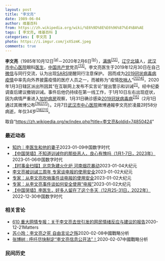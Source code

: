 ```yaml
---
layout: post
title: "李文亮"
date: 1989-06-04
author: 维基百科
from: https://zh.wikipedia.org/wiki/%E6%9D%8E%E6%96%87%E4%BA%AE
tags: [ 李文亮, 维基百科 ]
categories: [ 李文亮 ]
photo: https://i.imgur.com/jxXSzmK.jpeg
comments: true
---
```

<div class="mw-parser-output"><div id="noteTA-86a2cf6f" class="noteTA"><div class="noteTA-group"><div data-noteta-group-source="module" data-noteta-group="Medicine"></div><div data-noteta-group-source="module" data-noteta-group="地名"></div></div><div class="noteTA-local"><div data-noteta-code="zh-hans:互联网+; zh-hant:互聯網+;"></div><div data-noteta-code="zh-cn:卡洛·乌尔巴尼; zh-hk:卡爾婁·武爾班尼; zh-tw:卡洛·厄巴尼;"></div><div data-noteta-code="zh-cn:弗吉尼亚大学; zh-tw:維吉尼亞大學; zh-hk:維珍尼亞大學;"></div></div></div>

<p><b>李文亮</b>（1985年10月12日<sup id="cite_ref-3" class="reference"><a href="#cite_note-3">[a]</a></sup>－2020年2月6日<sup id="cite_ref-13" class="reference"><a href="#cite_note-13">[b]</a></sup>），<a href="/wiki/%E6%BB%A1%E6%97%8F" title="满族">满族</a><sup id="cite_ref-14" class="reference"><a href="#cite_note-14">[12]</a></sup>，<a href="/wiki/%E8%BE%BD%E5%AE%81%E7%9C%81" title="辽宁省">辽宁</a><a href="/wiki/%E5%8C%97%E9%95%87%E5%B8%82" title="北镇市">北镇</a>人，<a href="/wiki/%E6%AD%A6%E6%B1%89%E5%B8%82%E4%B8%AD%E5%BF%83%E5%8C%BB%E9%99%A2" title="武汉市中心医院">武汉市中心医院</a>眼科<a href="/wiki/%E5%8C%BB%E7%94%9F" title="医生">医生</a>，<a href="/wiki/%E4%B8%AD%E5%9B%BD%E5%85%B1%E4%BA%A7%E5%85%9A" title="中国共产党">中国共产党</a>党员<sup id="cite_ref-15" class="reference"><a href="#cite_note-15">[13]</a></sup>。李文亮医生于2019年12月30日在自己<a href="/wiki/%E5%BE%AE%E4%BF%A1" title="微信">微信</a>与同行交流，认为出现<a href="/wiki/%E5%9A%B4%E9%87%8D%E6%80%A5%E6%80%A7%E5%91%BC%E5%90%B8%E7%B3%BB%E7%B5%B1%E7%B6%9C%E5%90%88%E7%97%87" title="嚴重急性呼吸系統綜合症">SARS</a>提醒同行注意保护。 因而成为<a href="/wiki/2019%E5%86%A0%E7%8A%B6%E7%97%85%E6%AF%92%E7%97%85%E7%96%AB%E6%83%85" title="2019冠状病毒病疫情">2019冠状病毒病疫情</a>中率先向外界披露疫情的医疗人员之一，而被称为“疫情<a href="/wiki/%E5%90%B9%E5%93%A8%E4%BA%BA" title="吹哨人">吹哨人</a>”<sup id="cite_ref-财新_1-1" class="reference"><a href="#cite_note-财新-1">[1]</a></sup><sup id="cite_ref-16" class="reference"><a href="#cite_note-16">[14]</a></sup>，2020年1月3日辖区派出所因其“在互联网上发布不实言论”提出警示和训诫<sup id="cite_ref-财新_1-2" class="reference"><a href="#cite_note-财新-1">[1]</a></sup>。经中纪委调查后建议撤销训诫。事件后他仍持续在第一线工作，于1月10日左右出现症状，因为病情严重进入<a href="/wiki/%E5%8A%A0%E6%8A%A4%E7%97%85%E6%88%BF" class="mw-redirect" title="加护病房">加护病房</a>观察，1月31日确诊感染<a href="/wiki/2019%E5%86%A0%E7%8B%80%E7%97%85%E6%AF%92%E7%97%85" class="mw-redirect" title="2019冠狀病毒病">2019冠狀病毒病</a><sup id="cite_ref-监察答记者问_17-0" class="reference"><a href="#cite_note-监察答记者问-17">[15]</a></sup>（2月1日通过其微博公布<sup id="cite_ref-18" class="reference"><a href="#cite_note-18">[16]</a></sup><sup id="cite_ref-19" class="reference"><a href="#cite_note-19">[17]</a></sup>）。2月7日<a href="/wiki/%E6%AD%A6%E6%B1%89%E5%B8%82%E4%B8%AD%E5%BF%83%E5%8C%BB%E9%99%A2" title="武汉市中心医院">武汉市中心医院</a>微博通報李文亮於凌晨2时58分病逝，年仅34岁<sup id="cite_ref-20" class="reference"><a href="#cite_note-20">[18]</a></sup><sup id="cite_ref-wjw.wuhan_12-1" class="reference"><a href="#cite_note-wjw.wuhan-12">[11]</a></sup>。
</p>
</div><noscript><img src="//zh.wikipedia.org/wiki/Special:CentralAutoLogin/start?type=1x1" alt="" title="" width="1" height="1" style="border: none; position: absolute;"></noscript>
<div class="printfooter" data-nosnippet="">取自“<a dir="ltr" href="https://zh.wikipedia.org/w/index.php?title=李文亮&amp;oldid=74850424">https://zh.wikipedia.org/w/index.php?title=李文亮&amp;oldid=74850424</a>”</div><div id="recent-news"><h3>最近动态</h3><ul><li><a href="https://nodebe4.github.io/waimei/2023-01-09/%E7%9F%A5%E7%81%BC-%E6%9D%8E%E5%8C%BB%E7%94%9F%E5%92%8C%E4%BB%96%E7%9A%84%E5%A6%BB%E5%AD%90" title="知灼｜李医生和他的妻子—— CDT 档案卡 标题：李医生和他的妻子作者：南方找北来源：微信公众号“知灼”发表日期：2023.1.9主题归类：李文亮CDS收藏：公民馆版权说明：该作品版权归原作者所...">知灼｜李医生和他的妻子</a><time>2023-01-09</time><a class="tag">中国数字时代</a></li>
<li><a href="https://nodebe4.github.io/waimei/2023-01-06/%E4%B8%AD%E5%9B%BD%E5%93%AD%E5%A2%99-%E4%B8%8D%E7%9F%A5%E9%81%93%E8%AE%AD%E8%AF%AB%E4%BD%A0%E7%9A%84%E9%82%A3%E4%BA%9B%E6%81%B6%E4%BA%BA-%E8%89%AF%E5%BF%83%E6%9C%89%E6%84%A7%E5%90%97-1%E6%9C%881-7%E6%97%A5-2023%E5%B9%B4" title="【中国哭墙】不知道训诫你的那些恶人，良心有愧吗（1月1-7日，2023年）—— CDT 档案卡 标题：【中国哭墙】不知道训诫你的那些恶人，良心有愧吗（1月1-7日，2023年）作者：李文亮医生微...">【中国哭墙】不知道训诫你的那些恶人，良心有愧吗（1月1-7日，2023年）</a><time>2023-01-06</time><a class="tag">中国数字时代</a></li>
<li><a href="https://nodebe4.github.io/waimei/2023-01-04/%E6%97%B6%E4%BA%8B%E9%87%91%E6%89%AB%E6%8F%8F-%E5%8C%97%E4%BA%AC%E6%80%A5%E5%BB%BA%E7%81%AB%E5%8C%96%E7%82%89-%E6%B2%B3%E5%8D%97%E7%83%9F%E8%8A%B1%E6%9A%B4%E5%8A%A8" title="【时事金扫描】北京急建火化炉 河南烟花暴动—— 【大纪元2023年01月05日讯】大家好，欢迎收看“时事金扫描”。我是金然。 今天焦点：“老子故里”爆发烟花暴动，全程视频追踪；李文亮遭训诫三周年...">【时事金扫描】北京急建火化炉 河南烟花暴动</a><time>2023-01-04</time><a class="tag">大纪元</a></li>
<li><a href="https://nodebe4.github.io/waimei/2023-01-02/%E6%9D%8E%E6%96%87%E4%BA%AE%E8%A2%AB%E8%AE%AD%E8%AF%AB%E4%B8%89%E5%91%A8%E5%B9%B4-%E4%B8%93%E5%AE%B6%E8%B0%88%E7%94%B5%E6%8A%A5%E7%9A%84%E4%BD%BF%E7%94%A8%E5%AE%89%E5%85%A8" title="李文亮被训诫三周年 专家谈电报的使用安全—— 【大纪元2023年01月03日讯】（大纪元记者李熙采访报导）“年终岁末，唏嘘不已，一地鸡毛，不由得怀念李文亮医生哨声响起三周年了。”2日，硅谷工程师...">李文亮被训诫三周年 专家谈电报的使用安全</a><time>2023-01-02</time><a class="tag">大纪元</a></li>
<li><a href="https://nodebe4.github.io/waimei/2023-01-02/%E4%B8%93%E5%AE%B6-%E4%BB%8E%E6%9D%8E%E6%96%87%E4%BA%AE%E5%90%B9%E5%93%A8%E4%BA%8B%E4%BB%B6%E8%B0%88%E7%94%B5%E6%8A%A5%E7%9A%84%E4%BD%BF%E7%94%A8%E5%AE%89%E5%85%A8" title="专家：从李文亮吹哨事件谈电报的使用安全—— 【大纪元2023年01月03日讯】（大纪元记者李熙采访报导）“年终岁末，唏嘘不已，一地鸡毛，不由得怀念李文亮医生哨声响起三周年了。”2日，硅谷工程师钟...">专家：从李文亮吹哨事件谈电报的使用安全</a><time>2023-01-02</time><a class="tag">大纪元</a></li>
<li><a href="https://nodebe4.github.io/waimei/2023-01-02/%E4%B8%93%E5%AE%B6-%E4%BB%8E%E6%9D%8E%E6%96%87%E4%BA%AE%E4%BA%8B%E4%BB%B6%E8%B0%88%E5%A6%82%E4%BD%95%E5%AE%89%E5%85%A8%E4%BD%BF%E7%94%A8-%E7%94%B5%E6%8A%A5" title="专家：从李文亮事件谈如何安全使用“电报”—— 【大纪元2023年01月03日讯】（大纪元记者李熙采访报导）“年终岁末，唏嘘不已，一地鸡毛，不由得怀念李文亮医生哨声响起三周年了。”2日，硅谷工程师...">专家：从李文亮事件谈如何安全使用“电报”</a><time>2023-01-02</time><a class="tag">大纪元</a></li>
<li><a href="https://nodebe4.github.io/waimei/2022-12-30/%E4%B8%AD%E5%9B%BD%E5%93%AD%E5%A2%99-%E6%9D%8E%E5%8C%BB%E7%94%9F-%E5%A5%BD%E5%A4%9A%E4%BA%BA%E7%95%99%E5%9C%A8%E4%BA%86%E8%BF%99%E4%B8%AA%E5%86%AC%E5%A4%A9-12%E6%9C%8825-31%E6%97%A5-2022%E5%B9%B4" title="【中国哭墙】李医生，好多人留在了这个冬天（12月25-31日，2022年）—— CDT 档案卡 标题：【中国哭墙】李医生，好多人留在了这个冬天（12月25-31日，2022年）作者：李文亮医生微...">【中国哭墙】李医生，好多人留在了这个冬天（12月25-31日，2022年）</a><time>2022-12-30</time><a class="tag">中国数字时代</a></li>
</ul></div><div id="open-opinion"><h3>相关言论</h3><ul><li><a href="https://nodebe4.github.io/opinion/2020-12-21/610-%E9%87%8D%E5%A4%A7%E7%BD%91%E6%83%85%E4%B8%93%E6%8A%A5-%E5%85%B3%E4%BA%8E%E6%9D%8E%E6%96%87%E4%BA%AE%E5%8E%BB%E4%B8%96%E5%BC%95%E5%8F%91%E7%9A%84%E7%BD%91%E6%B0%91%E6%83%85%E7%BB%AA%E5%8F%8D%E5%BA%94%E4%B8%8E%E5%BB%BA%E8%AE%AE%E7%9A%84%E6%8A%A5%E5%91%8A/" title="野兽爱智慧">610 重大网情专报：关于李文亮去世引发的网民情绪反应与建议的报告</a><time>2020-12-21</time><a class="tag">Matters</a></li>
<li><a href="https://nodebe4.github.io/opinion/2020-02-08/%E8%8B%8F%E5%B0%8F%E7%8E%B2-%E6%9D%8E%E6%96%87%E4%BA%AE%E4%B9%8B%E6%AD%BB-%E8%87%AA%E7%94%B1%E8%A8%80%E8%AE%BA%E4%B9%8B%E6%AE%87/" title="苏小玲">苏小玲：李文亮之死 自由言论之殇</a><time>2020-02-08</time><a class="tag">中國戰略分析</a></li>
<li><a href="https://nodebe4.github.io/opinion/2020-02-07/%E5%BC%A0%E5%8D%9A%E6%A0%91-%E5%91%BC%E5%90%81%E5%B0%BD%E5%BF%AB%E5%88%B6%E5%AE%9A-%E6%9D%8E%E6%96%87%E4%BA%AE%E4%BF%A1%E6%81%AF%E5%85%AC%E5%BC%80%E6%B3%95/" title="张博树">张博树 : 呼吁尽快制定“李文亮信息公开法”！</a><time>2020-02-07</time><a class="tag">中國戰略分析</a></li>
</ul></div><div id="mjls-record"><h3>民间历史</h3><ul></ul></div>